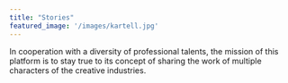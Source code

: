 ```yaml
---
title: "Stories"
featured_image: '/images/kartell.jpg'
---
```

In cooperation with a diversity of professional talents, the mission of this
platform is to stay true to its concept of sharing the work of multiple
characters of the creative industries.
